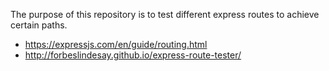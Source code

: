 The purpose of this repository is to test different express routes to achieve certain paths.

- https://expressjs.com/en/guide/routing.html
- http://forbeslindesay.github.io/express-route-tester/
